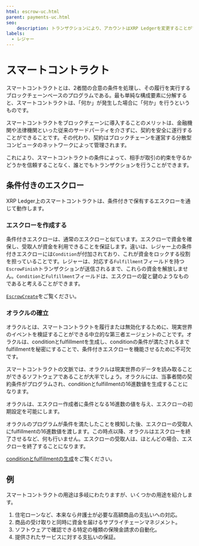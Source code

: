```yaml
---
html: escrow-uc.html
parent: payments-uc.html
seo:
    description: トランザクションにより、アカウントはXRP Ledgerを変更することができます。
labels:
  - レジャー
---
```

# スマートコントラクト

スマートコントラクトとは、2者間の合意の条件を処理し、その履行を実行するブロックチェーンベースのプログラムである。最も単純な構成要素に分解すると、スマートコントラクトは、「何か」が発生した場合に「何か」を行うというものです。

スマートコントラクトをブロックチェーンに導入することのメリットは、金融機関や法律機関といった従来のサードパーティを介さずに、契約を安全に遂行することができることです。その代わり、契約はブロックチェーンを運営する分散型コンピュータのネットワークによって管理されます。

これにより、スマートコントラクトの条件によって、相手が取引の約束を守るかどうかを信頼することなく、誰とでもトランザクションを行うことができます。


## 条件付きのエスクロー

XRP Ledger上のスマートコントラクトは、条件付きで保有するエスクローを通じて動作します。


### エスクローを作成する

条件付きエスクローは、通常のエスクローと似ています。エスクローで資金を確保し、受取人が資金を利用できることを保証します。違いは、レジャー上の条件付きエスクローには`Condition`が付加されており、これが資金をロックする役割を担っていることです。レジャーは、対応する`Fulfillment`フィールドを持つ`EscrowFinish`トランザクションが送信されるまで、これらの資金を解放しません。`Condition`と`Fulfillment`フィールドは、エスクローの錠と鍵のようなものであると考えることができます。

[`EscrowCreate`](../../references/protocol/transactions/types/escrowcreate.md)をご覧ください。


### オラクルの確立

オラクルとは、スマートコントラクトを履行または無効化するために、現実世界のイベントを検証することができる中立的な第三者エージェントのことです。オラクルは、conditionとfulfillmentを生成し、conditionの条件が満たされるまでfulfillmentを秘密にすることで、条件付きエスクローを機能させるために不可欠です。

スマートコントラクトの文脈では、オラクルは現実世界のデータを読み取ることができるソフトウェアであることが大半でしょう。オラクルには、当事者間の契約条件がプログラムされ、conditionとfulfillmentの16進数値を生成することになります。

オラクルは、エスクロー作成者に条件となる16進数の値を与え、エスクローの初期設定を可能にします。

オラクルのプログラムが条件を満たしたことを検知した後、エスクローの受取人にfulfillmentの16進数値を渡します。この時点以降、オラクルはエスクローを終了させるなど、何も行いません。エスクローの受取人は、ほとんどの場合、エスクローを終了することになります。

[conditionとfulfillmentの生成](../../tutorials/how-tos/use-specialized-payment-types/use-escrows/send-a-conditionally-held-escrow.md#1-generate-condition-and-fulfillment)をご覧ください。

## 例

スマートコントラクトの用途は多岐にわたりますが、いくつかの用途を紹介します。

1. 住宅ローンなど、本来なら弁護士が必要な高額商品の支払いへの対応。
2. 商品の受け取りと同時に資金を届けるサプライチェーンマネジメント。
3. ソフトウェアで確認できる特定の種類の保険金請求の自動化。
4. 提供されたサービスに対する支払いの保証。
